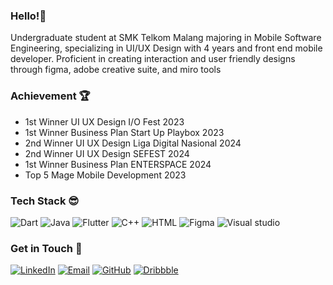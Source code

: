 ### Hello!👋

Undergraduate student at SMK Telkom Malang majoring in Mobile Software Engineering, specializing in UI/UX Design with 4 years and front end mobile developer. Proficient in creating interaction and user friendly designs through figma, adobe creative suite, and miro tools

### Achievement 🏆
- 1st Winner UI UX Design I/O Fest 2023
- 1st Winner Business Plan Start Up Playbox 2023
- 2nd Winner UI UX Design Liga Digital Nasional 2024
- 2nd Winner UI UX Design SEFEST 2024
- 1st Winner Business Plan ENTERSPACE 2024
- Top 5 Mage Mobile Development 2023

### Tech Stack 😎
![Dart](https://skillicons.dev/icons?i=dart)
![Java](https://skillicons.dev/icons?i=java)
![Flutter](https://skillicons.dev/icons?i=flutter)
![C++](https://skillicons.dev/icons?i=cpp)
![HTML](https://skillicons.dev/icons?i=html)
![Figma](https://skillicons.dev/icons?i=figma)
![Visual studio](https://skillicons.dev/icons?i=vscode)

### Get in Touch 🫣
[![LinkedIn](https://img.shields.io/badge/LinkedIn-blue?logo=linkedin&logoColor=white)](https://www.linkedin.com/in/aliilah-kalyca-raniah-099455260/)
[![Email](https://img.shields.io/badge/Email-red?logo=gmail&logoColor=white)](mailto:aliilahkalica@gmail.com)
[![GitHub](https://img.shields.io/badge/GitHub-black?logo=github&logoColor=white)](https://github.com/aliilahkalica)
[![Dribbble](https://img.shields.io/badge/Dribbble-pink?logo=dribbble&logoColor=white)](https://dribbble.com/aliilahkalica)
